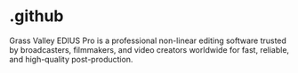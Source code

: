 # .github
Grass Valley EDIUS Pro is a professional non-linear editing software trusted by broadcasters, filmmakers, and video creators worldwide for fast, reliable, and high-quality post-production.
